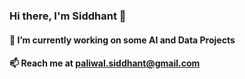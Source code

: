 ### Hi there, I'm Siddhant 👋
####  🔭 I’m currently working on some AI and Data Projects
####  📫 Reach me at paliwal.siddhant@gmail.com

<!--
**siddhantpaliwal2/siddhantpaliwal2** is a ✨ _special_ ✨ repository because its `README.md` (this file) appears on your GitHub profile.

Here are some ideas to get you started:

- 🔭 I’m currently working on ...
- 🌱 I’m currently learning ...
- 👯 I’m looking to collaborate on ...
- 🤔 I’m looking for help with ...
- 💬 Ask me about ...
- 📫 How to reach me: ...
- 😄 Pronouns: ...
- ⚡ Fun fact: ...
-->
